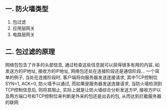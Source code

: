 ## 一. 防火墙类型
1. 包过滤
2. 应用层网关
3. 电路层网关



## 二. 包过滤的原理
网络包包含了许多的头部信息, 通过检查这些信息就可以获得很多有用的内容, 如发送方的IP地址, 接收方的IP地址, 网络包还处在连接阶段还是通信阶段...
一个简单的例子, 当处在连接阶段时, 客户端将向服务器发送连接请求, 其中TCP控制位SYN=1, ACK=0, 防火墙予以通过, 而如果是服务器发送连接请求, 当防火墙检测到TCP控制信息后, 则将其阻止, 实际上就是让防火墙综合分析发送方IP, 接收方IP以及两方端口号和TCP控制位来判断是外来的包还是出去的包, 从而达到拦截服务器的联网